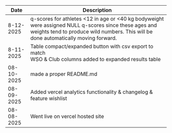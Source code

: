 | Date        | Description                          |
| ----------- | ---------------------------------- |
|8-12-2025|q-scores for athletes <12 in age or <40 kg bodyweight were assigned NULL q-scores since these ages and weights tend to produce wild numbers. This will be done automatically moving forward.|
8-11-2025|Table compact/expanded button with csv export to match <br> WSO & Club columns added to expanded results table|
| 08-10-2025  | made a proper README.md |
| 08-09-2025  | Added vercel analytics functionality & changelog & feature wishlist|
| 08-08-2025  | Went live on vercel hosted site   |
